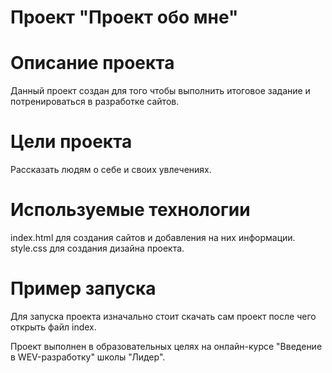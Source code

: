 
# Проект "Проект обо мне"

# Описание проекта
Данный проект создан для того чтобы выполнить итоговое задание и потренироваться в разработке сайтов.

# Цели проекта
Рассказать людям о себе и своих увлечениях.

# Используемые технологии
index.html для создания сайтов и добавления на них информации.
style.css для создания дизайна проекта.


# Пример запуска
Для запуска проекта изначально стоит скачать сам проект после чего открыть файл index.


Проект выполнен в образовательных целях на онлайн-курсе "Введение в WEV-разработку" школы "Лидер".
